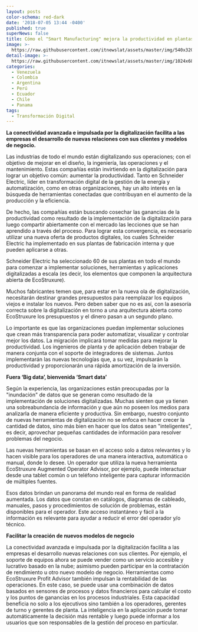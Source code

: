 ```yaml
---
layout: posts
color-schema: red-dark
date: '2018-07-05 13:44 -0400'
published: true
superNews: false
title: Cómo el "Smart Manufacturing" mejora la productividad en plantas industriales
image: >-
  https://raw.githubusercontent.com/itnewslat/assets/master/img/540x320/Smart-Manufactur-p.jpg
detail-image: >-
  https://raw.githubusercontent.com/itnewslat/assets/master/img/1024x680/Smart-Manufactur-g.jpg
categories:
  - Venezuela
  - Colombia
  - Argentina
  - Perú
  - Ecuador
  - Chile
  - Panama
tags:
  - Transformación Digital
---
```

**La conectividad avanzada e impulsada por la digitalización facilita a las empresas el desarrollo de nuevas relaciones con sus clientes y modelos de negocio.**

Las industrias de todo el mundo están digitalizando sus operaciones; con el objetivo de mejorar en el diseño, la ingeniería, las operaciones y el mantenimiento. Estas compañías están invirtiendo en la digitalización para lograr un objetivo común: aumentar la productividad. Tanto en Schneider Electric, líder en transformación digital de la gestión de la energía y automatización, como en otras organizaciones, hay un alto interés en la búsqueda de herramientas conectadas que contribuyan en el aumento de la producción y la eficiencia.

De hecho, las compañías están buscando cosechar las ganancias de la productividad como resultado de la implementación de la digitalización para luego compartir abiertamente con el mercado las lecciones que se han aprendido a través del proceso. Para lograr esta convergencia, es necesario utilizar una nueva oferta de productos digitales, los cuales Schneider Electric ha implementado en sus plantas de fabricación interna y que pueden aplicarse a otras.

Schneider Electric ha seleccionado 60 de sus plantas en todo el mundo para comenzar a implementar soluciones, herramientas y aplicaciones digitalizadas a escala (es decir, los elementos que componen la arquitectura abierta de EcoStruxure).

Muchos fabricantes temen que, para estar en la nueva ola de digitalización, necesitarán destinar grandes presupuestos para reemplazar los equipos viejos e instalar los nuevos. Pero deben saber que no es así, con la asesoría correcta sobre la digitalización en torno a una arquitectura abierta como EcoStruxure los presupuestos y el dinero pasan a un segundo plano. 

Lo importante es que las organizaciones puedan implementar soluciones que crean más transparencia para poder automatizar, visualizar y controlar mejor los datos. La migración implicará tomar medidas para mejorar la productividad. Los ingenieros de planta y de aplicación deben trabajar de manera conjunta con el soporte de integradores de sistemas. Juntos implementarán las nuevas tecnologías que, a su vez, impulsarán la productividad y proporcionarán una rápida amortización de la inversión.

**Fuera ‘Big data’, bienvenida ‘Smart data’**

Según la experiencia, las organizaciones están preocupadas por la "inundación" de datos que se generan como resultado de la implementación de soluciones digitalizadas. Muchas sienten que ya tienen una sobreabundancia de información y que aún no poseen los medios para analizarla de manera eficiente y productiva. Sin embargo, nuestro conjunto de nuevas herramientas de digitalización no se enfoca en hacer crecer la cantidad de datos, sino más bien en hacer que los datos sean "inteligentes", es decir, aprovechar pequeñas cantidades de información para resolver problemas del negocio. 

Las nuevas herramientas se basan en el acceso solo a datos relevantes y lo hacen visible para los operadores de una manera interactiva, automática o manual, donde lo desee. Un operador que utiliza la nueva herramienta EcoStruxure Augmented Operator Advisor, por ejemplo, puede interactuar desde una tablet común o un teléfono inteligente para capturar información de múltiples fuentes. 

Esos datos brindan un panorama del mundo real en forma de realidad aumentada. Los datos que constan en catálogos, diagramas de cableado, manuales, pasos y procedimientos de solución de problemas, están disponibles para el operador. Este acceso instantáneo y fácil a  la información es relevante para ayudar a reducir el error del operador y/o técnico.

**Facilitar la creación de nuevos modelos de negocio**

La conectividad avanzada e impulsada por la digitalización facilita a las empresas el desarrollo nuevas relaciones con sus clientes. Por ejemplo, el soporte de equipos ahora se puede vender como un servicio accesible y lucrativo basado en la nube; asimismo pueden participar en la contratación de rendimiento u otro nuevo modelo de negocio.
Herramientas como EcoStruxure Profit Advisor también impulsan la rentabilidad de las operaciones. En este caso, se puede usar una combinación de datos basados en sensores de procesos y datos financieros para calcular el costo y los puntos de ganancias en los procesos industriales. Esta capacidad beneficia no solo a los ejecutivos sino también a los operadores, gerentes de turno y gerentes de planta. La inteligencia en la aplicación puede tomar automáticamente la decisión más rentable y luego puede informar a los usuarios que son responsables de la gestión del proceso en particular. 